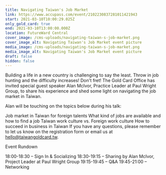 ```yaml
---
title: Navigating Taiwan's Job Market
link: https://www.accupass.com/event/2102230837281011421943
start: 2021-03-10T10:00:29.025Z
only_gold_card: true
end: 2021-03-10T13:00:00.000Z
location: FutureWard Central
cover_image: /cms-uploads/navigating-taiwan-s-job-market.png
cover_image_alt: Navigating Taiwan's Job Market event picture
media_image: /cms-uploads/navigating-taiwan-s-job-market.png
media_image_alt: Navigating Taiwan's Job Market event picture
draft: false
hidden: false
---
```

Building a life in a new country is challenging to say the least. Throw in job hunting and the difficulty increases! Don't fret! The Gold Card Office has invited special guest speaker Alan McIvor, Practice Leader at Paul Wright Group, to share his experience and shed some light on navigating the job market in Taiwan. 

Alan will be touching on the topics below during his talk:

Job market in Taiwan for foreign talents
What kind of jobs are available and how to find a job
Taiwan work culture vs. Foreign work culture
How to succeed in business in Taiwan
If you have any questions, please remember to let us know on the registration form or email us at hello@taiwangoldcard.tw. 

Event Rundown

18:00-18:30 – Sign In & Socializing 
18:30-19:15 – Sharing by Alan McIvor, Project Leader at Paul Wright Group
19:15-19:45 – Q&A 
19:45-21:00 – Networking
